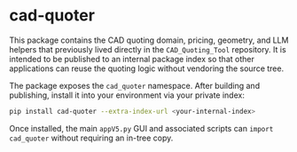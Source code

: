 # cad-quoter

This package contains the CAD quoting domain, pricing, geometry, and LLM helpers that
previously lived directly in the `CAD_Quoting_Tool` repository.  It is intended to be
published to an internal package index so that other applications can reuse the quoting
logic without vendoring the source tree.

The package exposes the `cad_quoter` namespace.  After building and publishing, install it
into your environment via your private index:

```bash
pip install cad-quoter --extra-index-url <your-internal-index>
```

Once installed, the main `appV5.py` GUI and associated scripts can `import cad_quoter`
without requiring an in-tree copy.
